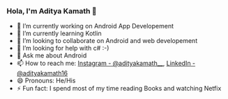 ### Hola, I'm Aditya Kamath 👋

- 🔭 I’m currently working on Android App Developement
- 🌱 I’m currently learning Kotlin
- 👯 I’m looking to collaborate on Android and web developement
- 🤔 I’m looking for help with c# :-)
- 💬 Ask me about Android
- 📫 How to reach me: [Instagram - @adityakamath__](https://www.instagram.com/adityakamath__/),  [LinkedIn - @adityakamath16](https://www.linkedin.com/in/adityakamath16/)
- 😄 Pronouns: He/His
- ⚡ Fun fact: I spend most of my time reading Books and watching Netfix

